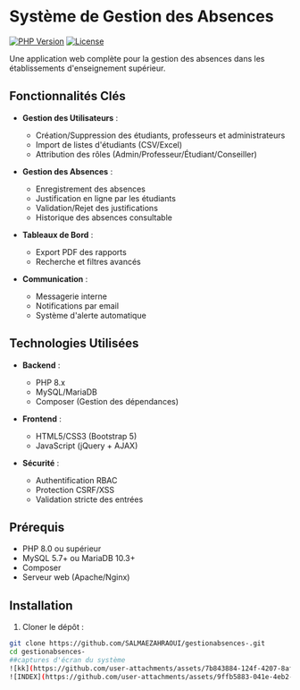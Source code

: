 
# Système de Gestion des Absences

[![PHP Version](https://img.shields.io/badge/PHP-8.0%2B-blue)](https://php.net)
[![License](https://img.shields.io/badge/License-MIT-green)](LICENSE)

Une application web complète pour la gestion des absences dans les établissements d'enseignement supérieur.

## Fonctionnalités Clés

- **Gestion des Utilisateurs** :
  - Création/Suppression des étudiants, professeurs et administrateurs
  - Import de listes d'étudiants (CSV/Excel)
  - Attribution des rôles (Admin/Professeur/Étudiant/Conseiller)

- **Gestion des Absences** :
  - Enregistrement des absences
  - Justification en ligne par les étudiants
  - Validation/Rejet des justifications
  - Historique des absences consultable

- **Tableaux de Bord** :
  - Export PDF des rapports
  - Recherche et filtres avancés

- **Communication** :
  - Messagerie interne
  - Notifications par email
  - Système d'alerte automatique

## Technologies Utilisées

- **Backend** :
  - PHP 8.x
  - MySQL/MariaDB
  - Composer (Gestion des dépendances)
  
- **Frontend** :
  - HTML5/CSS3 (Bootstrap 5)
  - JavaScript (jQuery + AJAX)
 

- **Sécurité** :
  - Authentification RBAC
  - Protection CSRF/XSS
  - Validation stricte des entrées

## Prérequis


- PHP 8.0 ou supérieur
- MySQL 5.7+ ou MariaDB 10.3+
- Composer
- Serveur web (Apache/Nginx)

## Installation

1. Cloner le dépôt :
```bash
git clone https://github.com/SALMAEZAHRAOUI/gestionabsences-.git
cd gestionabsences-
##captures d'écran du système
![kk](https://github.com/user-attachments/assets/7b843884-124f-4207-8af5-a6a5f59104b6)
![INDEX](https://github.com/user-attachments/assets/9ffb5883-041e-4eb2-bf27-39c712339638)

